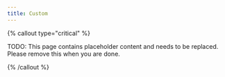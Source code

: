 ```yaml
---
title: Custom
---
```




{% callout type="critical" %}

TODO: This page contains placeholder content and needs to be replaced. Please remove this when you are done.

{% /callout %}
